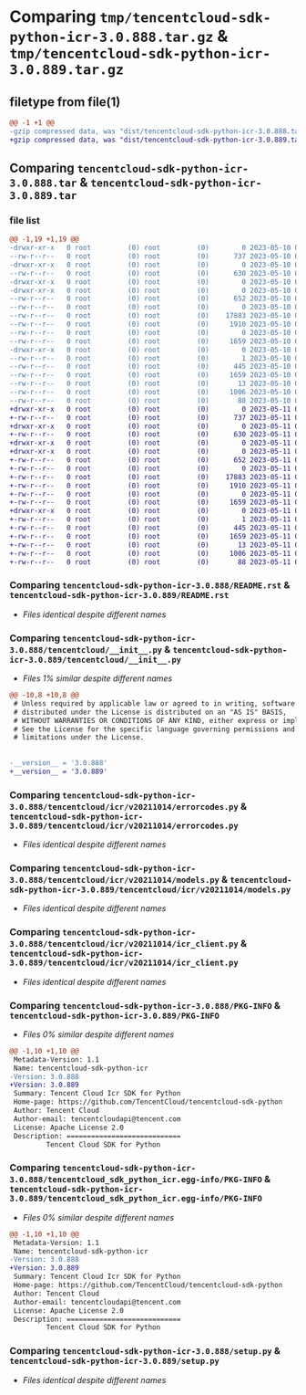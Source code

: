 # Comparing `tmp/tencentcloud-sdk-python-icr-3.0.888.tar.gz` & `tmp/tencentcloud-sdk-python-icr-3.0.889.tar.gz`

## filetype from file(1)

```diff
@@ -1 +1 @@
-gzip compressed data, was "dist/tencentcloud-sdk-python-icr-3.0.888.tar", last modified: Wed May 10 02:16:59 2023, max compression
+gzip compressed data, was "dist/tencentcloud-sdk-python-icr-3.0.889.tar", last modified: Thu May 11 02:51:53 2023, max compression
```

## Comparing `tencentcloud-sdk-python-icr-3.0.888.tar` & `tencentcloud-sdk-python-icr-3.0.889.tar`

### file list

```diff
@@ -1,19 +1,19 @@
-drwxr-xr-x   0 root         (0) root         (0)        0 2023-05-10 02:16:59.000000 tencentcloud-sdk-python-icr-3.0.888/
--rw-r--r--   0 root         (0) root         (0)      737 2023-05-10 02:16:59.000000 tencentcloud-sdk-python-icr-3.0.888/README.rst
-drwxr-xr-x   0 root         (0) root         (0)        0 2023-05-10 02:16:59.000000 tencentcloud-sdk-python-icr-3.0.888/tencentcloud/
--rw-r--r--   0 root         (0) root         (0)      630 2023-05-10 02:16:59.000000 tencentcloud-sdk-python-icr-3.0.888/tencentcloud/__init__.py
-drwxr-xr-x   0 root         (0) root         (0)        0 2023-05-10 02:16:59.000000 tencentcloud-sdk-python-icr-3.0.888/tencentcloud/icr/
-drwxr-xr-x   0 root         (0) root         (0)        0 2023-05-10 02:16:59.000000 tencentcloud-sdk-python-icr-3.0.888/tencentcloud/icr/v20211014/
--rw-r--r--   0 root         (0) root         (0)      652 2023-05-10 02:16:59.000000 tencentcloud-sdk-python-icr-3.0.888/tencentcloud/icr/v20211014/errorcodes.py
--rw-r--r--   0 root         (0) root         (0)        0 2023-05-10 02:16:59.000000 tencentcloud-sdk-python-icr-3.0.888/tencentcloud/icr/v20211014/__init__.py
--rw-r--r--   0 root         (0) root         (0)    17883 2023-05-10 02:16:59.000000 tencentcloud-sdk-python-icr-3.0.888/tencentcloud/icr/v20211014/models.py
--rw-r--r--   0 root         (0) root         (0)     1910 2023-05-10 02:16:59.000000 tencentcloud-sdk-python-icr-3.0.888/tencentcloud/icr/v20211014/icr_client.py
--rw-r--r--   0 root         (0) root         (0)        0 2023-05-10 02:16:59.000000 tencentcloud-sdk-python-icr-3.0.888/tencentcloud/icr/__init__.py
--rw-r--r--   0 root         (0) root         (0)     1659 2023-05-10 02:16:59.000000 tencentcloud-sdk-python-icr-3.0.888/PKG-INFO
-drwxr-xr-x   0 root         (0) root         (0)        0 2023-05-10 02:16:59.000000 tencentcloud-sdk-python-icr-3.0.888/tencentcloud_sdk_python_icr.egg-info/
--rw-r--r--   0 root         (0) root         (0)        1 2023-05-10 02:16:59.000000 tencentcloud-sdk-python-icr-3.0.888/tencentcloud_sdk_python_icr.egg-info/dependency_links.txt
--rw-r--r--   0 root         (0) root         (0)      445 2023-05-10 02:16:59.000000 tencentcloud-sdk-python-icr-3.0.888/tencentcloud_sdk_python_icr.egg-info/SOURCES.txt
--rw-r--r--   0 root         (0) root         (0)     1659 2023-05-10 02:16:59.000000 tencentcloud-sdk-python-icr-3.0.888/tencentcloud_sdk_python_icr.egg-info/PKG-INFO
--rw-r--r--   0 root         (0) root         (0)       13 2023-05-10 02:16:59.000000 tencentcloud-sdk-python-icr-3.0.888/tencentcloud_sdk_python_icr.egg-info/top_level.txt
--rw-r--r--   0 root         (0) root         (0)     1006 2023-05-10 02:16:59.000000 tencentcloud-sdk-python-icr-3.0.888/setup.py
--rw-r--r--   0 root         (0) root         (0)       88 2023-05-10 02:16:59.000000 tencentcloud-sdk-python-icr-3.0.888/setup.cfg
+drwxr-xr-x   0 root         (0) root         (0)        0 2023-05-11 02:51:53.000000 tencentcloud-sdk-python-icr-3.0.889/
+-rw-r--r--   0 root         (0) root         (0)      737 2023-05-11 02:51:53.000000 tencentcloud-sdk-python-icr-3.0.889/README.rst
+drwxr-xr-x   0 root         (0) root         (0)        0 2023-05-11 02:51:53.000000 tencentcloud-sdk-python-icr-3.0.889/tencentcloud/
+-rw-r--r--   0 root         (0) root         (0)      630 2023-05-11 02:51:53.000000 tencentcloud-sdk-python-icr-3.0.889/tencentcloud/__init__.py
+drwxr-xr-x   0 root         (0) root         (0)        0 2023-05-11 02:51:53.000000 tencentcloud-sdk-python-icr-3.0.889/tencentcloud/icr/
+drwxr-xr-x   0 root         (0) root         (0)        0 2023-05-11 02:51:53.000000 tencentcloud-sdk-python-icr-3.0.889/tencentcloud/icr/v20211014/
+-rw-r--r--   0 root         (0) root         (0)      652 2023-05-11 02:51:53.000000 tencentcloud-sdk-python-icr-3.0.889/tencentcloud/icr/v20211014/errorcodes.py
+-rw-r--r--   0 root         (0) root         (0)        0 2023-05-11 02:51:53.000000 tencentcloud-sdk-python-icr-3.0.889/tencentcloud/icr/v20211014/__init__.py
+-rw-r--r--   0 root         (0) root         (0)    17883 2023-05-11 02:51:53.000000 tencentcloud-sdk-python-icr-3.0.889/tencentcloud/icr/v20211014/models.py
+-rw-r--r--   0 root         (0) root         (0)     1910 2023-05-11 02:51:53.000000 tencentcloud-sdk-python-icr-3.0.889/tencentcloud/icr/v20211014/icr_client.py
+-rw-r--r--   0 root         (0) root         (0)        0 2023-05-11 02:51:53.000000 tencentcloud-sdk-python-icr-3.0.889/tencentcloud/icr/__init__.py
+-rw-r--r--   0 root         (0) root         (0)     1659 2023-05-11 02:51:53.000000 tencentcloud-sdk-python-icr-3.0.889/PKG-INFO
+drwxr-xr-x   0 root         (0) root         (0)        0 2023-05-11 02:51:53.000000 tencentcloud-sdk-python-icr-3.0.889/tencentcloud_sdk_python_icr.egg-info/
+-rw-r--r--   0 root         (0) root         (0)        1 2023-05-11 02:51:53.000000 tencentcloud-sdk-python-icr-3.0.889/tencentcloud_sdk_python_icr.egg-info/dependency_links.txt
+-rw-r--r--   0 root         (0) root         (0)      445 2023-05-11 02:51:53.000000 tencentcloud-sdk-python-icr-3.0.889/tencentcloud_sdk_python_icr.egg-info/SOURCES.txt
+-rw-r--r--   0 root         (0) root         (0)     1659 2023-05-11 02:51:53.000000 tencentcloud-sdk-python-icr-3.0.889/tencentcloud_sdk_python_icr.egg-info/PKG-INFO
+-rw-r--r--   0 root         (0) root         (0)       13 2023-05-11 02:51:53.000000 tencentcloud-sdk-python-icr-3.0.889/tencentcloud_sdk_python_icr.egg-info/top_level.txt
+-rw-r--r--   0 root         (0) root         (0)     1006 2023-05-11 02:51:53.000000 tencentcloud-sdk-python-icr-3.0.889/setup.py
+-rw-r--r--   0 root         (0) root         (0)       88 2023-05-11 02:51:53.000000 tencentcloud-sdk-python-icr-3.0.889/setup.cfg
```

### Comparing `tencentcloud-sdk-python-icr-3.0.888/README.rst` & `tencentcloud-sdk-python-icr-3.0.889/README.rst`

 * *Files identical despite different names*

### Comparing `tencentcloud-sdk-python-icr-3.0.888/tencentcloud/__init__.py` & `tencentcloud-sdk-python-icr-3.0.889/tencentcloud/__init__.py`

 * *Files 1% similar despite different names*

```diff
@@ -10,8 +10,8 @@
 # Unless required by applicable law or agreed to in writing, software
 # distributed under the License is distributed on an "AS IS" BASIS,
 # WITHOUT WARRANTIES OR CONDITIONS OF ANY KIND, either express or implied.
 # See the License for the specific language governing permissions and
 # limitations under the License.
 
 
-__version__ = '3.0.888'
+__version__ = '3.0.889'
```

### Comparing `tencentcloud-sdk-python-icr-3.0.888/tencentcloud/icr/v20211014/errorcodes.py` & `tencentcloud-sdk-python-icr-3.0.889/tencentcloud/icr/v20211014/errorcodes.py`

 * *Files identical despite different names*

### Comparing `tencentcloud-sdk-python-icr-3.0.888/tencentcloud/icr/v20211014/models.py` & `tencentcloud-sdk-python-icr-3.0.889/tencentcloud/icr/v20211014/models.py`

 * *Files identical despite different names*

### Comparing `tencentcloud-sdk-python-icr-3.0.888/tencentcloud/icr/v20211014/icr_client.py` & `tencentcloud-sdk-python-icr-3.0.889/tencentcloud/icr/v20211014/icr_client.py`

 * *Files identical despite different names*

### Comparing `tencentcloud-sdk-python-icr-3.0.888/PKG-INFO` & `tencentcloud-sdk-python-icr-3.0.889/PKG-INFO`

 * *Files 0% similar despite different names*

```diff
@@ -1,10 +1,10 @@
 Metadata-Version: 1.1
 Name: tencentcloud-sdk-python-icr
-Version: 3.0.888
+Version: 3.0.889
 Summary: Tencent Cloud Icr SDK for Python
 Home-page: https://github.com/TencentCloud/tencentcloud-sdk-python
 Author: Tencent Cloud
 Author-email: tencentcloudapi@tencent.com
 License: Apache License 2.0
 Description: ============================
         Tencent Cloud SDK for Python
```

### Comparing `tencentcloud-sdk-python-icr-3.0.888/tencentcloud_sdk_python_icr.egg-info/PKG-INFO` & `tencentcloud-sdk-python-icr-3.0.889/tencentcloud_sdk_python_icr.egg-info/PKG-INFO`

 * *Files 0% similar despite different names*

```diff
@@ -1,10 +1,10 @@
 Metadata-Version: 1.1
 Name: tencentcloud-sdk-python-icr
-Version: 3.0.888
+Version: 3.0.889
 Summary: Tencent Cloud Icr SDK for Python
 Home-page: https://github.com/TencentCloud/tencentcloud-sdk-python
 Author: Tencent Cloud
 Author-email: tencentcloudapi@tencent.com
 License: Apache License 2.0
 Description: ============================
         Tencent Cloud SDK for Python
```

### Comparing `tencentcloud-sdk-python-icr-3.0.888/setup.py` & `tencentcloud-sdk-python-icr-3.0.889/setup.py`

 * *Files identical despite different names*

